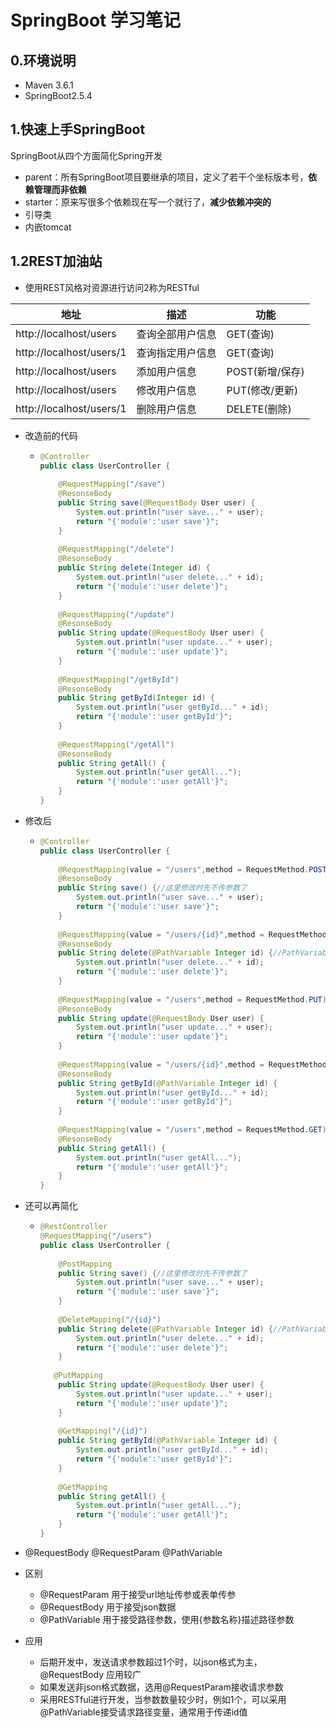 # SpringBoot 学习笔记

## 0.环境说明

- Maven 3.6.1
- SpringBoot2.5.4

## 1.快速上手SpringBoot

SpringBoot从四个方面简化Spring开发

- parent：所有SpringBoot项目要继承的项目，定义了若干个坐标版本号，**依赖管理而非依赖**
- starter：原来写很多个依赖现在写一个就行了，**减少依赖冲突的**
- 引导类
- 内嵌tomcat

## 1.2REST加油站

- 使用REST风格对资源进行访问2称为RESTful

| 地址                     | 描述             | 功能            |
| ------------------------ | ---------------- | --------------- |
| http://localhost/users   | 查询全部用户信息 | GET(查询)       |
| http://localhost/users/1 | 查询指定用户信息 | GET(查询)       |
| http://localhost/users   | 添加用户信息     | POST(新增/保存) |
| http://localhost/users   | 修改用户信息     | PUT(修改/更新)  |
| http://localhost/users/1 | 删除用户信息     | DELETE(删除)    |



- 改造前的代码

  - ```java
    @Controller
    public class UserController {
        
        @RequestMapping("/save")
        @ResonseBody
        public String save(@RequestBody User user) {
            System.out.println("user save..." + user);
            return "{'module':'user save'}";
        }
        
        @RequestMapping("/delete")
        @ResonseBody
        public String delete(Integer id) {
            System.out.println("user delete..." + id);
            return "{'module':'user delete'}";
        }
        
        @RequestMapping("/update")
        @ResonseBody
        public String update(@RequestBody User user) {
            System.out.println("user update..." + user);
            return "{'module':'user update'}";
        }
        
        @RequestMapping("/getById")
        @ResonseBody
        public String getById(Integer id) {
            System.out.println("user getById..." + id);
            return "{'module':'user getById'}";
        }
        
        @RequestMapping("/getAll")
        @ResonseBody
        public String getAll() {
            System.out.println("user getAll...");
            return "{'module':'user getAll'}";
        }
    }
    ```

- 修改后

  - ```java
    @Controller
    public class UserController {
        
        @RequestMapping(value = "/users",method = RequestMethod.POST)
        @ResonseBody
        public String save() {//这里修改时先不传参数了
            System.out.println("user save..." + user);
            return "{'module':'user save'}";
        }
        
        @RequestMapping(value = "/users/{id}",method = RequestMethod.DELETE)
        @ResonseBody
        public String delete(@PathVariable Integer id) {//PathVariable 表示来自请求路径
            System.out.println("user delete..." + id);
            return "{'module':'user delete'}";
        }
        
        @RequestMapping(value = "/users",method = RequestMethod.PUT)
        @ResonseBody
        public String update(@RequestBody User user) {
            System.out.println("user update..." + user);
            return "{'module':'user update'}";
        }
        
        @RequestMapping(value = "/users/{id}",method = RequestMethod.GET)
        @ResonseBody
        public String getById(@PathVariable Integer id) {
            System.out.println("user getById..." + id);
            return "{'module':'user getById'}";
        }
        
        @RequestMapping(value = "/users",method = RequestMethod.GET)
        @ResonseBody
        public String getAll() {
            System.out.println("user getAll...");
            return "{'module':'user getAll'}";
        }
    }
    ```

- 还可以再简化

  - ```java
    @RestController
    @RequestMapping("/users")
    public class UserController {
        
        @PostMapping
        public String save() {//这里修改时先不传参数了
            System.out.println("user save..." + user);
            return "{'module':'user save'}";
        }
        
        @DeleteMapping("/{id}")
        public String delete(@PathVariable Integer id) {//PathVariable 表示来自请求路径
            System.out.println("user delete..." + id);
            return "{'module':'user delete'}";
        }
        
       @PutMapping
        public String update(@RequestBody User user) {
            System.out.println("user update..." + user);
            return "{'module':'user update'}";
        }
        
        @GetMapping("/{id}")
        public String getById(@PathVariable Integer id) {
            System.out.println("user getById..." + id);
            return "{'module':'user getById'}";
        }
        
        @GetMapping
        public String getAll() {
            System.out.println("user getAll...");
            return "{'module':'user getAll'}";
        }
    }
    ```



- @RequestBody @RequestParam @PathVariable
- 区别
  - @RequestParam 用于接受url地址传参或表单传参
  - @RequestBody 用于接受json数据
  - @PathVariable 用于接受路径参数，使用{参数名称}描述路径参数
- 应用
  - 后期开发中，发送请求参数超过1个时，以json格式为主，@RequestBody 应用较广
  - 如果发送非json格式数据，选用@RequestParam接收请求参数
  - 采用RESTful进行开发，当参数数量较少时，例如1个，可以采用@PathVariable接受请求路径变量，通常用于传递id值



